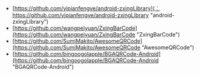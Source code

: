- [https://github.com/yipianfengye/android-zxingLibrary](：https://github.com/yipianfengye/android-zxingLibrary "android-zxingLibrary")
- [https://github.com/wangpeiyuan/ZxingBarCode](https://github.com/wangpeiyuan/ZxingBarCode "ZxingBarCode")
- [https://github.com/SumiMakito/AwesomeQRCode](https://github.com/SumiMakito/AwesomeQRCode "AwesomeQRCode")
- [https://github.com/bingoogolapple/BGAQRCode-Android](https://github.com/bingoogolapple/BGAQRCode-Android "BGAQRCode-Android")